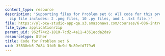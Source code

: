 ```yaml
---
content_type: resource
description: 'Supporting files for Problem set 6: All code for this problem set. (This
  zip file includes: 2 .png files, 10 .py files, and 1 .txt file.)'
file: https://ol-ocw-studio-app-qa.s3.amazonaws.com/courses/6-006-introduction-to-algorithms-spring-2008/35538eb57d843fd00c9d5c89efd779a9_ps6_all.zip
file_type: application/zip
parent_uid: 962f74c2-1810-7cd2-4a11-4361ecda2da9
resourcetype: Other
title: Code for Problem set 6
uid: 35538eb5-7d84-3fd0-0c9d-5c89efd779a9
---
```

